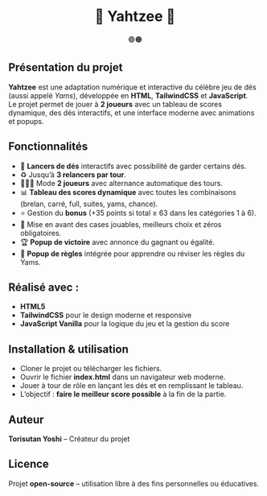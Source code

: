 <h1 align="center">🎲 Yahtzee 🎲</h1>  

<p align="center">🟣🟠</p>  

## Présentation du projet

**Yahtzee** est une adaptation numérique et interactive du célèbre jeu de dés (aussi appelé *Yams*), développée en **HTML**, **TailwindCSS** et **JavaScript**.  
Le projet permet de jouer à **2 joueurs** avec un tableau de scores dynamique, des dés interactifs, et une interface moderne avec animations et popups.  

## Fonctionnalités

- 🎲 **Lancers de dés** interactifs avec possibilité de garder certains dés.  
- ♻️ Jusqu’à **3 relancers par tour**.  
- 🧑‍🤝‍🧑 Mode **2 joueurs** avec alternance automatique des tours.  
- 📊 **Tableau des scores dynamique** avec toutes les combinaisons (brelan, carré, full, suites, yams, chance).  
- ⭐ Gestion du **bonus** (+35 points si total ≥ 63 dans les catégories 1 à 6).  
- 🎨 Mise en avant des cases jouables, meilleurs choix et zéros obligatoires.  
- 🏆 **Popup de victoire** avec annonce du gagnant ou égalité.  
- 📖 **Popup de règles** intégrée pour apprendre ou réviser les règles du Yams.  

## Réalisé avec :
- **HTML5**  
- **TailwindCSS** pour le design moderne et responsive  
- **JavaScript Vanilla** pour la logique du jeu et la gestion du score  

## Installation & utilisation
- Cloner le projet ou télécharger les fichiers.  
- Ouvrir le fichier **index.html** dans un navigateur web moderne.  
- Jouer à tour de rôle en lançant les dés et en remplissant le tableau.  
- L’objectif : **faire le meilleur score possible** à la fin de la partie.  

## Auteur
**Torisutan Yoshi** – Créateur du projet  

## Licence
Projet **open-source** – utilisation libre à des fins personnelles ou éducatives.  
